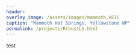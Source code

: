 ```yaml
---
header:
overlay_image: /assets/images/mammoth.HEIC
caption: "Mammoth Hot Springs, Yellowstone NP"
permalink: /projects/RrbustLS.html
---
```

test
